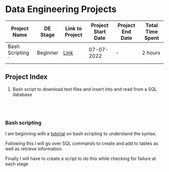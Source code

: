 # Data Engineering Projects

| Project Name   | DE Stage   | Link to Project   | Project Start Date | Project End Date | Total Time Spent |
| ------------- |:-----------:| ---- |---| ---|---|
| Bash Scripting `  | Beginner | [Link](https://github.com/InsightByte/DE-Prep/tree/main/Projects/Beginner/Project-Sample) | 07-07-2022 | - | 2 hours|

## Project Index  
1. Bash script to download text files and insert into and read from a SQL database  
<br>
<br>

### Bash scripting

I am beginning with a [tutorial](https://bit.ly/3bTmam0) on bash scripting to understand the syntax.

Following this I will go over SQL commands to create and add to tables as well as retrieve information.

Finally I will have to create a script to do this while checking for failure at each stage